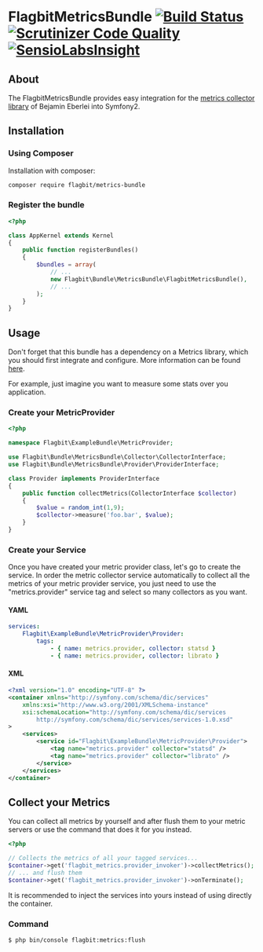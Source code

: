 # FlagbitMetricsBundle [![Build Status](https://travis-ci.org/Flagbit/FlagbitMetricsBundle.svg?branch=master)](https://travis-ci.org/Flagbit/FlagbitMetricsBundle) [![Scrutinizer Code Quality](https://scrutinizer-ci.com/g/Flagbit/FlagbitMetricsBundle/badges/quality-score.png?b=master)](https://scrutinizer-ci.com/g/Flagbit/FlagbitMetricsBundle/?branch=master) [![SensioLabsInsight](https://insight.sensiolabs.com/projects/073d1c3c-d8d5-4abf-93f5-b2107b33cea8/mini.png)](https://insight.sensiolabs.com/projects/073d1c3c-d8d5-4abf-93f5-b2107b33cea8)

## About

The FlagbitMetricsBundle provides easy integration for the [metrics collector library](https://github.com/beberlei/metrics) 
of Bejamin Eberlei into Symfony2.

## Installation

### Using Composer

Installation with composer:

```bash
composer require flagbit/metrics-bundle
```

### Register the bundle

```php
<?php

class AppKernel extends Kernel
{
    public function registerBundles()
    {
        $bundles = array(
            // ...
            new Flagbit\Bundle\MetricsBundle\FlagbitMetricsBundle(),
            // ...
        );
    }
}
```

## Usage

Don't forget that this bundle has a dependency on a Metrics library, which you should first integrate and configure.
More information can be found [here](https://github.com/beberlei/metrics).

For example, just imagine you want to measure some stats over you application.

### Create your MetricProvider

```php
<?php

namespace Flagbit\ExampleBundle\MetricProvider;

use Flagbit\Bundle\MetricsBundle\Collector\CollectorInterface;
use Flagbit\Bundle\MetricsBundle\Provider\ProviderInterface;

class Provider implements ProviderInterface
{
    public function collectMetrics(CollectorInterface $collector)
    {
        $value = random_int(1,9);
        $collector->measure('foo.bar', $value);
    }
}
```

### Create your Service

Once you have created your metric provider class, let's go to create the service. In order the metric collector service 
automatically to collect all the metrics of your metric provider service, you just need to use the "metrics.provider" 
service tag and select so many collectors as you want.

#### YAML

```yml
services:
    Flagbit\ExampleBundle\MetricProvider\Provider:
        tags:
            - { name: metrics.provider, collector: statsd }
            - { name: metrics.provider, collector: librato }
```
#### XML

```xml
<?xml version="1.0" encoding="UTF-8" ?>
<container xmlns="http://symfony.com/schema/dic/services"
    xmlns:xsi="http://www.w3.org/2001/XMLSchema-instance"
    xsi:schemaLocation="http://symfony.com/schema/dic/services
        http://symfony.com/schema/dic/services/services-1.0.xsd"
>
    <services>
        <service id="Flagbit\ExampleBundle\MetricProvider\Provider">
            <tag name="metrics.provider" collector="statsd" />
            <tag name="metrics.provider" collector="librato" />
        </service>
    </services>
</container>
```

## Collect your Metrics

You can collect all metrics by yourself and after flush them to your metric servers or use the command that does 
it for you instead.

```php
<?php

// Collects the metrics of all your tagged services...
$container->get('flagbit_metrics.provider_invoker')->collectMetrics();
// ... and flush them
$container->get('flagbit_metrics.provider_invoker')->onTerminate();
```

It is recommended to inject the services into yours instead of using directly the container.

### Command

```bash
$ php bin/console flagbit:metrics:flush
```

